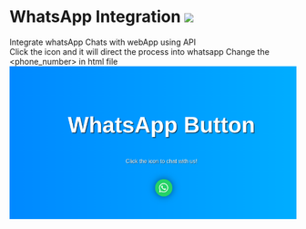 # WhatsApp Integration <img src="https://github.com/siya15909/IntegrateWhatsapp/assets/120238075/d1b427c9-0f72-4627-800d-23a717646700" height="75" width="auto">

Integrate whatsApp Chats with webApp using API<br>
Click the icon and it will direct the process into whatsapp
Change the <phone_number> in html file
![ss](image.png)
